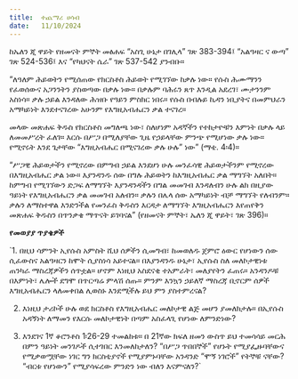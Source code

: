 ```yaml
---
title:  ተጨማሪ ሀሳብ
date:   11/10/2024
---
```


ከኤለን ጂ ዋይት የዘመናት ምኞት መፅሐፍ “አስጊ ሁኔታ በገሊላ” ገጽ 383-394፤ “አልዓዛር ና ውጣ” ገጽ 524-536፤ እና “የካህናት ሴራ” ገጽ 537-542 ያንብቡ።

“ለዓለም ሕይወትን የሚሰጠው የክርስቶስ ሕይወት የሚገኘው ከቃሉ ነው። የሱስ ሕሙማንን የፈወሰውና አጋንንትን ያስወጣው በቃሉ ነው። በቃሉም ባሕሩን ጸጥ እንዲል አደረገ፣ ሙታንንም አስነሳ። ቃሉ ኃይል እንዳለው ሕዝቡ የዓይን ምስክር ነበሩ። የሱስ በብሉይ ኪዳን ነቢያትና በመምህራን አማካይነት እንደተናገረው አሁንም የእግዚአብሔርን ቃል ተናገረ።

መላው መጽሐፍ ቅዱስ የክርስቶስ መግለጫ ነው፣ ስለሆነም አዳኛችን የተከታዮቹን እምነት በቃሉ ላይ ለመመሥረት ፈለገ። እርሱ በሥጋ በሚለያቸው ጊዜ የኃይላቸው ምንጭ የሚሆነው ቃሉ ነው። የሚኖሩት እንደ ጌታቸው “እግዚአብሔር በሚናገረው ቃሉ ሁሉ” ነው” (ማቴ. 4፡4)።

“ሥጋዊ ሕይወታችን የሚኖረው በምግብ ኃይል እንደሆነ ሁሉ መንፈሳዊ ሕይወታችንም የሚኖረው በእግዚአብሔር ቃል ነው። እያንዳንዱ ሰው በግሉ ሕይወትን ከእግዚአብሔር ቃል ማግኘት አለበት። ከምግብ የሚገኘውን ድጋፍ ለማግኘት እያንዳንዳችን በግል መመገብ እንዳለብን ሁሉ ልክ በዚያው ዓይነት የእግዚአብሔርን ቃል መመገብ አለብን። ቃሉን በሌላ ሰው አማካይነት ብቻ ማግኘት የለብንም። ቃሉን ለማስተዋል እንድንችል የመንፈስ ቅዱስን እርዳታ ለማግኘት እግዚአብሔርን እየጠየቅን መጽሐፍ ቅዱስን በጥንቃቄ ማጥናት ይገባናል” (የዘመናት ምኞት፣ ኤለን ጂ ዋይት፣ ገጽ 396)።



**የመወያያ ጥያቄዎች**

`1. በዚህ ሳምንት ኢየሱስ አምስት ሺህ ሰዎችን ሲመግብ፣ ከመወለዱ ጀምሮ ዕውር የሆነውን ሰው ሲፈውስና አልዓዛርን ከሞት ሲያስነሳ አይተናል። በእያንዳንዱ ሁኔታ፣ ኢየሱስ ስለ መለኮታዊነቱ ጠንካራ ማስረጃዎችን ሰጥቷል። ሆኖም እነዚህ አስደናቂ ተአምራት፣ መለያየትን ፈጠሩ። አንዳንዶቹ በእምነት፣ ሌሎች ደግሞ በጥርጣሬ ምላሽ ሰጡ። ምንም እንኳን ኃይለኛ ማስረጃ ቢኖርም ሰዎች እግዚአብሔርን ላለመቀበል ሊወስኑ እንደሚችሉ ይህ ምን ያስተምረናል?

2. እነዚህ ታሪኮች ሁሉ ወደ ክርስቶስ የእግዚአብሔር መለኮታዊ ልጅ መሆን ያመለክታሉ። በኢየሱስ አዳኝነት ለማመን የእርሱ መለኮታዊነት በጣም አስፈላጊ የሆነው ለምንድነው?

3. እንደገና 1ኛ ቆሮንቶስ 1፡26-29 ተመልከቱ። በ 21ኛው ክፍለ ዘመን ውስጥ ይህ ተመሳሳይ መርሕ በምን ዓይነት መንገዶች ሲተገበር እንመለከታለን? “በሥጋ ጥበበኞች” የሆኑት የሚያፌዙባቸውና የሚቃወሟቸው ነገር ግን ክርስቲያኖች የሚያምኑባቸው አንዳንድ “ሞኝ ነገሮች” የትኞቹ ናቸው? “ብርቱ የሆነውን” የሚያሳፍረው ምንድን ነው ብለን እናምናለን?`